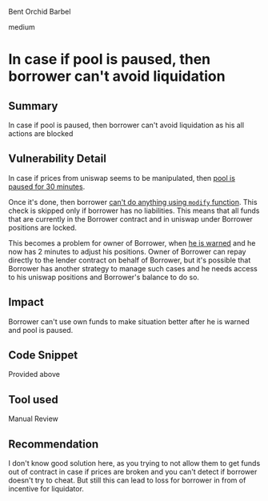 Bent Orchid Barbel

medium

# In case if pool is paused, then borrower can't avoid liquidation
## Summary
In case if pool is paused, then borrower can't avoid liquidation as his all actions are blocked
## Vulnerability Detail
In case if prices from uniswap seems to be manipulated, then [pool is paused for 30 minutes](https://github.com/sherlock-audit/2023-10-aloe/blob/main/aloe-ii/core/src/Factory.sol#L162).

Once it's done, then borrower [can't do anything using `modify` function](https://github.com/sherlock-audit/2023-10-aloe/blob/main/aloe-ii/core/src/Borrower.sol#L320C32-L320C65). This check is skipped only if borrower has no liabilities.
This means that all funds that are currently in the Borrower contract and in uniswap under Borrower positions are locked.

This becomes a problem for owner of Borrower, when [he is warned](https://github.com/sherlock-audit/2023-10-aloe/blob/main/aloe-ii/core/src/Borrower.sol#L155-L173) and he now has 2 minutes to adjust his positions. Owner of Borrower can repay directly to the lender contract on behalf of Borrower, but it's possible that Borrower has another strategy to manage such cases and he needs access to his uniswap positions and Borrower's balance to do so.
## Impact
Borrower can't use own funds to make situation better after he is warned and pool is paused.
## Code Snippet
Provided above
## Tool used

Manual Review

## Recommendation
I don't know good solution here, as you trying to not allow them to get funds out of contract in case if prices are broken and you can't detect if borrower doesn't try to cheat. But still this can lead to loss for borrower in from of incentive for liquidator.